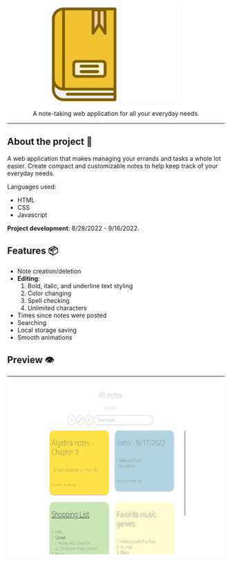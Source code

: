 <p align="center">
  <img src="https://github.com/KennethOnuorah/Javascript-Notes/blob/main/readme_app_logo.png" width="302" height="222">
</p>

<p align="center">
  A note-taking web application for all your everyday needs.
</p>

------

## About the project 🔎

A web application that makes managing your errands and tasks a whole lot easier. Create compact and customizable notes to help keep track of your everyday needs.

Languages used:
* HTML
* CSS
* Javascript

**Project development**: 8/28/2022 - 9/16/2022.

## Features 📦️

* Note creation/deletion
* **Editing**:
    1. Bold, italic, and underline text styling
    2. Color changing
    3. Spell checking
    4. Unlimited characters
* Times since notes were posted
* Searching
* Local storage saving
* Smooth animations

## Preview 👁️
------
<p align="center">
  <img src="https://github.com/KennethOnuorah/Javascript-Notes/blob/main/notes_app_preview.png" width="600" height="400">
</p>

